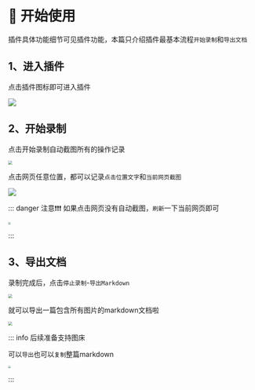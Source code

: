 # 🚀 开始使用

插件具体功能细节可见插件功能，本篇只介绍插件最基本流程`开始录制`和`导出文档`

## 1、进入插件

点击插件图标即可进入插件

![](https://raw.gitmirror.com/TWO-ICE/image/main/week/202508190947905.png)

## 2、开始录制

点击开始录制自动截图所有的操作记录

<img src="https://raw.gitmirror.com/TWO-ICE/image/main/week/202508190956014.png" style="zoom: 50%;" />

点击网页任意位置，都可以记录`点击位置文字`和`当前网页截图`

![](https://raw.gitmirror.com/TWO-ICE/image/main/week/202508190955808.png)

::: danger 注意❗❗❗
如果点击网页没有自动截图，`刷新`一下当前网页即可

<img src="https://raw.gitmirror.com/TWO-ICE/image/main/week/202508191037055.png" style="zoom: 33%;" />

:::

## 3、导出文档

录制完成后，点击`停止录制`-`导出Markdown`

<img src="https://raw.gitmirror.com/TWO-ICE/image/main/week/202508191013286.png" style="zoom:50%;" />

就可以导出一篇包含所有图片的markdown文档啦

<img src="https://raw.gitmirror.com/TWO-ICE/image/main/week/202508191015339.png" style="zoom:50%;" />

::: info 后续准备支持图床

可以`导出`也可以`复制`整篇markdown

<img src="https://raw.gitmirror.com/TWO-ICE/image/main/week/202508191119411.png" style="zoom:33%;" />

:::